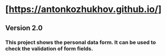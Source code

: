 # [https://antonkozhukhov.github.io/]
## Version 2.0
### This project shows the personal data form. It can be used to check the validation of form fields.
